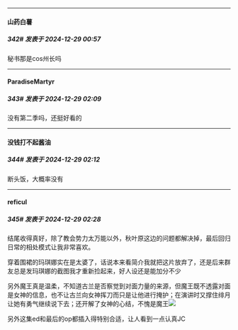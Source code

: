 ﻿
*****

####  山药白薯  
##### 342#       发表于 2024-12-29 00:57

秘书那是cos州长吗


*****

####  ParadiseMartyr  
##### 343#       发表于 2024-12-29 02:09

没有第二季吗，还挺好看的


*****

####  没钱打不起酱油  
##### 344#       发表于 2024-12-29 02:12

断头饭，大概率没有


*****

####  reficul  
##### 345#       发表于 2024-12-29 02:28

结尾收得真好，除了教会势力太万能以外，秋叶原这边的问题都解决掉，最后回归日常的相处模式让我非常喜欢。

穿着围裙的玛琪娜实在是太婆了，话说本来看简介我就把这片放弃了，还是后来群友总是发玛琪娜的截图我才重新捡起来，好人设还是能加分不少

另外魔王真是温柔，不知道古兰是否察觉到对面力量的来源，但魔王既不透露对面是女神的信息，也不让古兰向女神挥刀而只是让他进行掩护；在演讲时又撑住绯月让她有勇气继续说下去；还开解了女神的心结，不愧是魔王<img src="https://static.saraba1st.com/image/smiley/face2017/067.png" referrerpolicy="no-referrer">

另外这集ed和最后的op都插入得特别合适，让人看到一点认真JC

